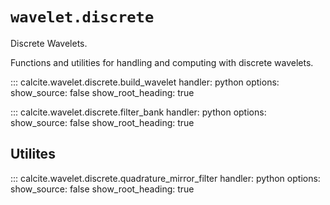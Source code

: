 # `wavelet.discrete`

Discrete Wavelets.

Functions and utilities for handling and computing with discrete wavelets.

::: calcite.wavelet.discrete.build_wavelet
handler: python
options:
show_source: false
show_root_heading: true

::: calcite.wavelet.discrete.filter_bank
handler: python
options:
show_source: false
show_root_heading: true

## Utilites

::: calcite.wavelet.discrete.quadrature_mirror_filter
handler: python
options:
show_source: false
show_root_heading: true
